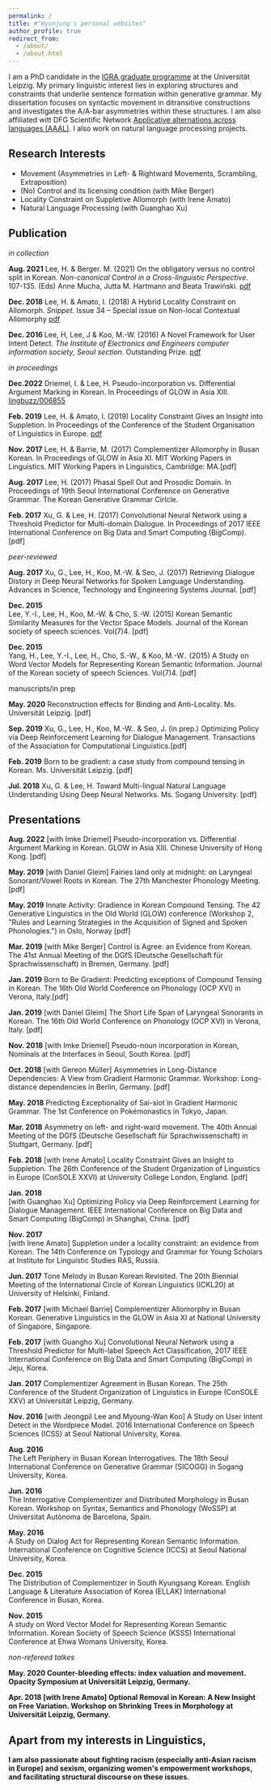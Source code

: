 ```yaml
---
permalink: /
title: #"Hyunjung's personal websites"
author_profile: true
redirect_from: 
  - /about/
  - /about.html
---
```




I am a PhD candidate in the [IGRA graduate programme](https://www.philol.uni-leipzig.de/graduiertenkolleg-interaktion-grammatischer-bausteine) at the Universität Leipzig. My primary linguistic interest lies in exploring structures and constraints that underlie sentence formation within generative grammar. My dissertation focuses on syntactic movement in ditransitive constructions and investigates the A/A-bar asymmetries within these structures.  I am also affiliated witt DFG Scientific Network [Applicative alternations across languages (AAAL)](https://aaal.uni-koeln.de/). I also work on natural language processing projects. 



Research Interests
------
* Movement (Asymmetries in Left- & Rightward Movements, Scrambling, Extraposition)
* (No) Control and its licensing condition (with Mike Berger)
* Locality Constraint on Suppletive Allomorph  (with Irene Amato)
* Natural Language Processing (with Guanghao Xu)


Publication
------

<em>in collection</em>

<strong>Aug. 2021</strong>
Lee, H. & Berger. M. (2021) On the obligatory versus no control split in Korean. <em>Non-canonical Control in a Cross-linguistic Perspective.</em> 107-135. (Eds) Anne Mucha, Jutta M. Hartmann and Beata Trawiński. [pdf](files/leeberger2021.pdf)

<strong>Dec. 2018</strong>
Lee, H. & Amato, I. (2018) A Hybrid Locality Constraint on Allomorph. <em>Snippet</em>. Issue 34 – Special issue on Non-local Contextual Allomorphy [pdf](files/leeamato2018snippets.pdf)

<strong>Dec. 2016 </strong>
Lee, H, Lee, J & Koo, M.-W. (2016) A Novel Framework for User Intent Detect. <em>The Institute of Electronics and Engineers computer information society, Seoul section</em>. Outstanding Prize. [pdf](files/Lee2016b.pdf)


<em>in proceedings</em>

<strong>Dec.2022</strong>
Driemel, I. & Lee, H. Pseudo-incorporation vs. Differential Argument Marking in Korean. In Proceedings of GLOW in Asia XIII.  [lingbuzz/006855](https://ling.auf.net/lingbuzz/006855)

<strong>Feb. 2019</strong>
Lee, H. & Amato, I.  (2019) Locality Constraint Gives an Insight into Suppletion. In Proceedings of the Conference of the Student Organisation of Linguistics in Europe. [pdf](files/leeamato2019console.pdf)

<strong>Nov. 2017</strong>
Lee, H. & Barrie, M. (2017) Complementizer Allomorphy in Busan Korean. In Proceedings of GLOW in Asia XI. MIT Working Papers in Linguistics. MIT Working Papers in Linguistics, Cambridge: MA.[pdf]

<strong>Aug. 2017</strong>
Lee, H. (2017) Phasal Spell Out and Prosodic Domain. In Proceedings of 19th Seoul International Conference on Generative Grammar. The Korean Generative Grammar Cirlcle.

<strong>Feb. 2017</strong>
Xu, G. & Lee, H. (2017) Convolutional Neural Network using a Threshold Predictor for Multi-domain Dialogue. In Proceedings of 2017 IEEE International Conference on Big Data and Smart Computing (BigComp). [pdf]


<em>peer-reviewed</em>

<strong>Aug. 2017</strong>
Xu, G., Lee, H., Koo, M.-W. & Seo, J. (2017) Retrieving Dialogue Distory in Deep Neural Networks for Spoken Language Understanding. Advances in Science, Technology and Engineering Systems Journal. [pdf]

<strong>Dec. 2015</strong>  
Lee, Y.-I., Lee, H., Koo, M.-W. & Cho, S.-W. (2015) Korean Semantic Similarity Measures for the Vector Space Models. Journal of the Korean society of speech sciences. Vol(7)4. [pdf]

<strong>Dec. 2015</strong>  
Yang, H., Lee, Y.-I., Lee, H., Cho, S.-W., & Koo, M.-W.. (2015) A Study on Word Vector Models for Representing Korean Semantic Information. Journal of the Korean society of speech Sciences. Vol(7)4. [pdf]


manuscripts/in prep

<strong>May. 2020</strong>
Reconstruction effects for Binding and Anti-Locality. Ms. Universität Leipzig. [pdf]

<strong>Sep. 2019</strong>
Xu, G., Lee, H., Koo, M.-W.. & Seo, J. (in prep.) Optimizing Policy via Deep Reinforcement Learning for Dialogue Management. Transactions of the Association for Computational Linguistics.[pdf]

<strong>Feb. 2019</strong>
Born to be gradient: a case study from compound tensing in Korean. Ms. Universität Leipzig. [pdf]

<strong>Jul. 2018</strong>
Xu, G. & Lee, H. Toward Multi-lingual Natural Language Understanding Using Deep Neural Networks. Ms. Sogang University. [pdf]


Presentations
------


<strong>Aug. 2022</strong>
[with Imke Driemel] Pseudo-incorporation vs. Differential Argument Marking in Korean. GLOW in Asia XIII. Chinese University of Hong Kong. [pdf]

<strong>May. 2019</strong>
[with Daniel Gleim] Fairies land only at midnight: on Laryngeal Sonorant/Vowel Roots in Korean. The 27th Manchester Phonology Meeting. [pdf]

<strong>May. 2019</strong>
Innate Activity: Gradience in Korean Compound Tensing. The 42 Generative Linguistics in the Old World (GLOW) conference (Workshop 2, "Rules and Learning Strategies in the Acquisition of Signed and Spoken Phonologies.") in Oslo, Norway [pdf]

<strong>Mar. 2019</strong>
[with Mike Berger] Control is Agree: an Evidence from Korean. The 41st Annual Meeting of the DGfS (Deutsche Gesellschaft für Sprachwissenschaft) in Bremen, Germany. [pdf]

<strong>Jan. 2019</strong>
Born to Be Gradient: Predicting exceptions of Compound Tensing in Korean. The 16th Old World Conference on Phonology (OCP XVI) in Verona, Italy.[pdf]

<strong>Jan. 2019</strong> 
[with Daniel Gleim] The Short Life Span of Laryngeal Sonorants in Korean. The 16th Old World Conference on Phonology (OCP XVI) in Verona, Italy. [pdf]

<strong>​Nov. 2018</strong>
[with Imke Driemel] Pseudo-noun incorporation in Korean, Nominals at the Interfaces in Seoul, South Korea. [pdf]

<strong>Oct. 2018</strong>
[with Gereon Müller] Asymmetries in Long-Distance Dependencies: A View from Gradient Harmonic Grammar. Workshop: Long-distance dependencies in Berlin, Germany. [pdf]

<strong>May. 2018</strong>
Predicting Exceptionality of Sai-siot in Gradient Harmonic Grammar. The 1st Conference on Pokémonastics in Tokyo,  Japan.

<strong>Mar. 2018</strong> 
Asymmetry on left- and right-ward movement. The 40th Annual Meeting of the DGfS (Deutsche Gesellschaft für Sprachwissenschaft) in Stuttgart, Germany. [pdf]

<strong>Feb. 2018</strong>
[with Irene Amato] Locality Constraint Gives an Insight to Suppletion. The 26th Conference of the Student Organization of Linguistics in Europe (ConSOLE XXVI) at  University College London, England. [pdf]

<strong>Jan. 2018</strong>    
[with Guanghao Xu] Optimizing Policy via Deep Reinforcement Learning for Dialogue Management. IEEE International Conference on Big Data and Smart Computing (BigComp) in Shanghai, China. [pdf]

<strong>Nov. 2017</strong>    
[with Irene Amato] Suppletion under a locality constraint: an evidence from Korean. The 14th Conference on Typology and Grammar for Young Scholars at Institute for Linguistic Studies RAS, Russia. 

<strong>Jun. 2017</strong>
Tone Melody in Busan Korean Revisited. The 20th Biennial Meeting of the International Circle of Korean Linguistics (ICKL20) at University of Helsinki, Finland.

<strong>Feb. 2017</strong>
[with Michael Barrie] Complementizer Allomorphy in Busan Korean. Generative Linguistics in the GLOW in Asia XI at National University of Singapore, Singapore. 

<strong>Feb. 2017</strong> 
[with Guangho Xu] Convolutional Neural Network using a Threshold Predictor for Multi-label Speech Act Classification, 2017 IEEE International Conference on Big Data and Smart Computing (BigComp) in Jeju, Korea. 

<strong>Jan. 2017</strong>
Complementizer Agreement in Busan Korean. The 25th Conference of the Student Organization of Linguistics in Europe (ConSOLE XXV) at Universität Leipzig, Germany.

<strong>Nov. 2016</strong>
[with Jeongpil Lee and Myoung-Wan Koo] A Study on User Intent Detect in the Wordpiece Model. 2016 International Conference on Speech Sciences (ICSS) at Seoul National University, Korea.

<strong>Aug. 2016</strong>    
The Left Periphery in Busan Korean Interrogatives. The 18th Seoul International Conference on Generative Grammar (SICOGG) in Sogang University, Korea. 

<strong>Jun. 2016</strong>   
The Interrogative Complementizer and Distributed Morphology in Busan Korean. Workshop on Syntax, Semantics and Phonology (WoSSP) at Universitat Autònoma de Barcelona, Spain.

<strong>May. 2016</strong>  
A Study on Dialog Act for Representing Korean Semantic Information. International Conference on Cognitive Science (ICCS) at Seoul National University, Korea. 

<strong>Dec. 2015</strong>   
The Distribution of Complementizer in South Kyungsang Korean. English Language & Literature Association of Korea (ELLAK) International Conference in Busan, Korea. 

<strong>Nov. 2015</strong>  
A study on Word Vector Model for Representing Korean Semantic Information. Korean Society of Speech Science (KSSS) International Conference at Ehwa Womans University, Korea.


<em>non-refereed talkes</em>

<strong>May. 2020<strong>
Counter-bleeding effects: index valuation and movement. Opacity Symposium at Universität Leipzig, Germany.

<strong>Apr. 2018<strong>
[with Irene Amato] Optional Removal in Korean: A New Insight on Free Variation. Workshop on Shrinking Trees in Morphology at Universität Leipzig, Germany.

Apart from my interests in Linguistics,
------

I am also passionate about fighting racism (especially anti-Asian racism in Europe) and sexism, organizing women's empowerment workshops, and facilitating structural discourse on these issues. 

